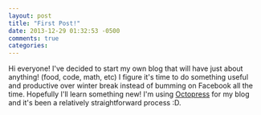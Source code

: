 ```yaml
---
layout: post
title: "First Post!"
date: 2013-12-29 01:32:53 -0500
comments: true
categories: 
---
```


Hi everyone! I've decided to start my own blog that will have just about anything! (food, code, math, etc) I figure it's time to do something useful and productive over winter break instead of bumming on Facebook all the time. Hopefully I'll learn something new! I'm using [Octopress](http://octopress.org) for my blog and it's been a relatively straightforward process :D. 
